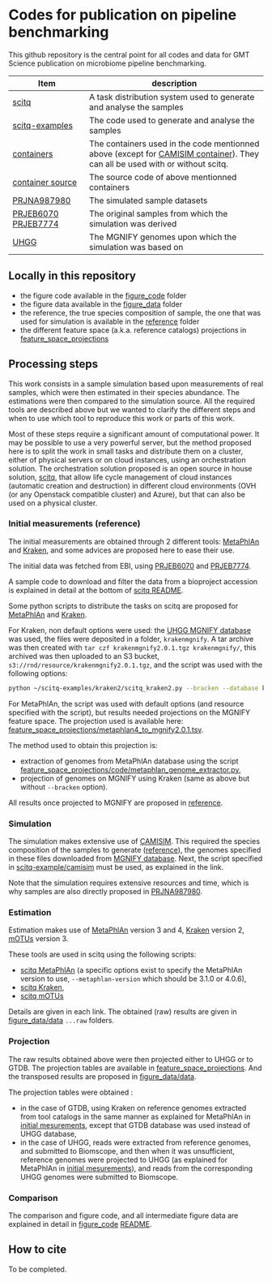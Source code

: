 # Codes for publication on pipeline benchmarking

This github repository is the central point for all codes and data for GMT Science publication on microbiome pipeline benchmarking.

Item|description
--|--
[scitq](https://github.com/gmtsciencedev/scitq)|A task distribution system used to generate and analyse the samples
[scitq-examples](https://github.com/gmtsciencedev/scitq-examples)|The code used to generate and analyse the samples
[containers](https://hub.docker.com/u/gmtscience)|The containers used in the code mentionned above (except for [CAMISIM container](https://hub.docker.com/r/cami/camisim)). They can all be used with or without scitq.
[container source](https://github.com/gmtsciencedev/bioit-dockers)|The source code of above mentionned containers
[PRJNA987980](https://www.ncbi.nlm.nih.gov/bioproject/987980)|The simulated sample datasets
[PRJEB6070](https://www.ebi.ac.uk/ena/browser/view/PRJEB6070) [PRJEB7774](https://www.ebi.ac.uk/ena/browser/view/PRJEB7774)|The original samples from which the simulation was derived|
[UHGG](http://ftp.ebi.ac.uk/pub/databases/metagenomics/mgnify_genomes/human-gut/v2.0.1/)|The MGNIFY genomes upon which the simulation was based on|

## Locally in this repository

- the figure code available in the [figure_code](./figure_code) folder
- the figure data available in the [figure_data](./figure_data) folder
- the reference, the true species composition of sample, the one that was used for simulation is available in the [reference](./reference/) folder
- the different feature space (a.k.a. reference catalogs) projections in [feature_space_projections](./feature_space_projections/)



## Processing steps

This work consists in a sample simulation based upon measurements of real samples, which were then estimated in their species abundance. The estimations were then compared to the simulation source. All the required tools are described above but we wanted to clarify the different steps and when to use which tool to reproduce this work or parts of this work.

Most of these steps require a significant amount of computational power. It may be possible to use a very powerful server, but the method proposed here is to split the work in small tasks and distribute them on a cluster, either of physical servers or on cloud instances, using an orchestration solution. The orchestration solution proposed is an open source in house solution, [scitq](https://github.com/gmtsciencedev/scitq), that allow life cycle management of cloud instances (automatic creation and destruction) in different cloud environments (OVH (or any Openstack compatible cluster) and Azure), but that can also be used on a physical cluster.

### Initial measurements (reference)

The initial measurements are obtained through 2 different tools: [MetaPhlAn](https://github.com/biobakery/MetaPhlAn) and [Kraken](https://github.com/DerrickWood/kraken2), and some advices are proposed here to ease their use.

The initial data was fetched from EBI, using [PRJEB6070](https://www.ebi.ac.uk/ena/browser/view/PRJEB6070) and [PRJEB7774](https://www.ebi.ac.uk/ena/browser/view/PRJEB7774).

A sample code to download and filter the data from a bioproject accession is explained in detail at the bottom of [scitq README](https://github.com/gmtsciencedev/scitq/blob/main/README.md).

Some python scripts to distribute the tasks on scitq are proposed for [MetaPhlAn](https://github.com/gmtsciencedev/scitq-examples/tree/main/metaphlan4) and [Kraken](https://github.com/gmtsciencedev/scitq-examples/tree/main/kraken2). 

For Kraken, non default options were used: the [UHGG MGNIFY database](http://ftp.ebi.ac.uk/pub/databases/metagenomics/mgnify_genomes/human-gut/v2.0.1/kraken2_db_uhgg_v2.0.1/) was used, the files were deposited in a folder, `krakenmgnify`. A tar archive was then created with `tar czf krakenmgnify2.0.1.tgz krakenmgnify/`, this archived was then uploaded to an S3 bucket, `s3://rnd/resource/krakenmgnify2.0.1.tgz`, and the script was used with the following options: 

```bash
python ~/scitq-examples/kraken2/scitq_kraken2.py --bracken --database krakenmgnify --fastq --download --batch refKrak s3://rnd/data/raw/refKrak s3://rnd/resource/krakenmgnify2.0.1.tgz s3://rnd/refKrak/rawresult
```

For MetaPhlAn, the script was used with default options (and resource specified with the script), but results needed projections on the MGNIFY feature space. The projection used is available here: [feature_space_projections/metaphlan4_to_mgnify2.0.1.tsv](./feature_space_projections/metaphlan4_to_mgnify2.0.1.tsv).

The method used to obtain this projection is:

- extraction of genomes from MetaPhlAn database using the script [feature_space_projections/code/metaphlan_genome_extractor.py](./feature_space_projections/code/metaphlan_genome_extractor.py), 
- projection of genomes on MGNIFY using Kraken (same as above but without `--bracken` option).


All results once projected to MGNIFY are proposed in [reference](./reference/).

### Simulation

The simulation makes extensive use of [CAMISIM](https://github.com/CAMI-challenge/CAMISIM). This required the species composition of the samples to generate ([reference](./reference/)), the genomes specified in these files downloaded from [MGNIFY database](http://ftp.ebi.ac.uk/pub/databases/metagenomics/mgnify_genomes/human-gut/v2.0.1/). Next, the script specified in [scitq-example/camisim](https://github.com/gmtsciencedev/scitq-examples/tree/main/camisim) must be used, as explained in the link. 

Note that the simulation requires extensive resources and time, which is why samples are also directly proposed in [PRJNA987980](https://www.ncbi.nlm.nih.gov/bioproject/987980).

### Estimation

Estimation makes use of [MetaPhlAn](https://github.com/biobakery/MetaPhlAn) version 3 and 4, [Kraken](https://github.com/DerrickWood/kraken2) version 2, [mOTUs](https://github.com/motu-tool/mOTUs) version 3. 

These tools are used in scitq using the following scripts:

- [scitq MetaPhlAn](https://github.com/gmtsciencedev/scitq-examples/tree/main/metaphlan4) (a specific options exist to specify the MetaPhlAn version to use, `--metaphlan-version` which should be 3.1.0 or 4.0.6),
- [scitq Kraken](https://github.com/gmtsciencedev/scitq-examples/tree/main/kraken2),
- [scitq mOTUs](https://github.com/gmtsciencedev/scitq-examples/tree/main/motus3)

Details are given in each link. The obtained (raw) results are given in [figure_data/data](./figure_data/data/) `...raw` folders.

### Projection

The raw results obtained above were then projected either to UHGG or to GTDB. The projection tables are available in [feature_space_projections](./feature_space_projections/). And the transposed results are proposed in [figure_data/data](./figure_data/data/).

The projection tables were obtained :

- in the case of GTDB, using Kraken on reference genomes extracted from tool catalogs in the same manner as explained for MetaPhlAn in [initial mesurements](#initial-measurements-reference), except that GTDB database was used instead of UHGG database, 
- in the case of UHGG, reads were extracted from reference genomes, and submitted to Biomscope, and then when it was unsufficient, reference genomes were projected to UHGG (as explained for MetaPhlAn in [initial mesurements](#initial-measurements-reference)), and reads from the corresponding UHGG genomes were submitted to Biomscope.

### Comparison

The comparison and figure code, and all intermediate figure data are explained in detail in [figure_code](./figure_code/) [README](./figure_code/README.md).

## How to cite

To be completed.